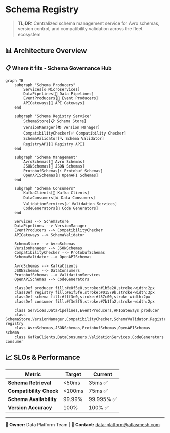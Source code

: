 # Schema Registry

> **TL;DR:** Centralized schema management service for Avro schemas, version control, and compatibility validation across the fleet ecosystem

## 📊 **Architecture Overview**

### 📋 **Where it fits** - Schema Governance Hub
```mermaid
graph TB
    subgraph "Schema Producers"
        Services[⚙️ Microservices]
        DataPipelines[🔄 Data Pipelines]
        EventProducers[📨 Event Producers]
        APIGateways[🚪 API Gateways]
    end
    
    subgraph "Schema Registry Service"
        SchemaStore[📋 Schema Store]
        VersionManager[📚 Version Manager]
        CompatibilityChecker[✅ Compatibility Checker]
        SchemaValidator[🔍 Schema Validator]
        RegistryAPI[🔌 Registry API]
    end
    
    subgraph "Schema Management"
        AvroSchemas[📄 Avro Schemas]
        JSONSchemas[📝 JSON Schemas]
        ProtobufSchemas[⚡ Protobuf Schemas]
        OpenAPISchemas[🔗 OpenAPI Schemas]
    end
    
    subgraph "Schema Consumers"
        KafkaClients[📨 Kafka Clients]
        DataConsumers[📊 Data Consumers]
        ValidationServices[✅ Validation Services]
        CodeGenerators[🔧 Code Generators]
    end
    
    Services --> SchemaStore
    DataPipelines --> VersionManager
    EventProducers --> CompatibilityChecker
    APIGateways --> SchemaValidator
    
    SchemaStore --> AvroSchemas
    VersionManager --> JSONSchemas
    CompatibilityChecker --> ProtobufSchemas
    SchemaValidator --> OpenAPISchemas
    
    AvroSchemas --> KafkaClients
    JSONSchemas --> DataConsumers
    ProtobufSchemas --> ValidationServices
    OpenAPISchemas --> CodeGenerators
    
    classDef producer fill:#e8f5e8,stroke:#1b5e20,stroke-width:2px
    classDef registry fill:#e1f5fe,stroke:#01579b,stroke-width:3px
    classDef schema fill:#fff3e0,stroke:#f57c00,stroke-width:2px
    classDef consumer fill:#f3e5f5,stroke:#7b1fa2,stroke-width:2px
    
    class Services,DataPipelines,EventProducers,APIGateways producer
    class SchemaStore,VersionManager,CompatibilityChecker,SchemaValidator,RegistryAPI registry
    class AvroSchemas,JSONSchemas,ProtobufSchemas,OpenAPISchemas schema
    class KafkaClients,DataConsumers,ValidationServices,CodeGenerators consumer
```

## 📈 **SLOs & Performance**

| Metric | Target | Current |
|--------|--------|---------|
| **Schema Retrieval** | <50ms | 35ms ✅ |
| **Compatibility Check** | <100ms | 75ms ✅ |
| **Schema Availability** | 99.99% | 99.995% ✅ |
| **Version Accuracy** | 100% | 100% ✅ |

---

**🎯 Owner:** Data Platform Team | **📧 Contact:** data-platform@atlasmesh.com
